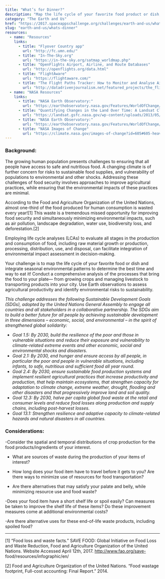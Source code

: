 ```yaml
---
title: "What’s for Dinner?"
description: "Map the life cycle of your favorite food product or dish, and put on your chef’s hat to create its most environmentally sustainable version!"
category: "The Earth and Us"
href: "https://2017.spaceappschallenge.org/challenges/earth-and-us/whats-dinner"
slug: "earth-and-us/whats-dinner"
resources: 
  - name: "Resources"
    links: 
      - title: "Flyover Country app"
        url: "http://fc.umn.edu/" 
      - title: "In-The-Sky.org"
        url: "https://in-the-sky.org/satmap_worldmap.php" 
      - title: "OpenFlights Airport, Airline, and Route Databases"
        url: "http://openflights.org/data.html" 
      - title: "FlightAware"
        url: "https://flightaware.com/" 
      - title: "The Flight Paths Tracker: How to Monitor and Analyse Air Traffic Above Individual Locations"
        url: "http://datadrivenjournalism.net/featured_projects/the_flight_paths_tracker_how_to_monitor_and_analyse_air_traffic" 
  - name: "NASA Resources"
    links: 
      - title: "NASA Earth Observatory:"
        url: "https://earthobservatory.nasa.gov/Features/WorldOfChange/" 
      - title: "Quantifying Changes in the Land Over Time: A Landsat Classroom Activity"
        url: "https://landsat.gsfc.nasa.gov/wp-content/uploads/2013/05/Landsat_QuantifyChanges.pdf" 
      - title: "NASA Earth Observatory:"
        url: "https://earthobservatory.nasa.gov/Features/WorldOfChange/cape_cod.php" 
      - title: "NASA Images of Change"
        url: "https://climate.nasa.gov/images-of-change?id=605#605-heavy-rains-flood-peru" 
---
```


### **Background:**

The growing human population presents challenges to ensuring that all people
have access to safe and nutritious food. A changing climate is of further
concern for risks to sustainable food supplies, and vulnerability of
populations to environmental and other shocks. Addressing these challenges of
food security involves approaches to improve agricultural practices, while
ensuring that the environmental impacts of these practices are minimal.

According to the Food and Agriculture Organization of the United Nations,
almost one-third of the food produced for human consumption is wasted every
year![1] This waste is a tremendous missed opportunity for improving food
security and simultaneously minimizing environmental impacts, such as air
pollution, landscape degradation, water use, biodiversity loss, and
deforestation.[2]

Employing life cycle analyses (LCAs) to evaluate all stages in the production
and consumption of food, including raw material growth or production,
processing, distribution, use, and disposal, can facilitate integration of
environmental impact assessment in decision-making.

Your challenge is to map the life cycle of your favorite food or dish and
integrate seasonal environmental patterns to determine the best time and way
to eat it! Conduct a comprehensive analysis of the processes that bring the
food to your plate— from growing crops and managing livestock to transporting
products into your city. Use Earth observations to assess agricultural
productivity and identify environmental risks to sustainability.

_This challenge addresses the following Sustainable Development Goals (SDGs),
adopted by the United Nations General Assembly to engage all countries and all
stakeholders in a collaborative partnership. The SDGs aim to build a better
future for all people by achieving sustainable development in three dimensions
– economic, social, and environmental – in the spirit of strengthened global
solidarity:_

  * _Goal 1.5: By 2030, build the resilience of the poor and those in vulnerable situations and reduce their exposure and vulnerability to climate-related extreme events and other economic, social and environmental shocks and disasters._
  * _Goal 2.1: By 2030, end hunger and ensure access by all people, in particular the poor and people in vulnerable situations, including infants, to safe, nutritious and sufficient food all year round._
  * _Goal 2.4: By 2030, ensure sustainable food production systems and implement resilient agricultural practices that increase productivity and production, that help maintain ecosystems, that strengthen capacity for adaptation to climate change, extreme weather, drought, flooding and other disasters and that progressively improve land and soil quality._
  * _Goal 12.3: By 2030, halve per capita global food waste at the retail and consumer levels and reduce food losses along production and supply chains, including post-harvest losses._
  * _Goal 13.1: Strengthen resilience and adaptive capacity to climate-related hazards and natural disasters in all countries._

### **Considerations:**

-Consider the spatial and temporal distributions of crop production for the food products/ingredients of your interest. 

  * What are sources of waste during the production of your items of interest?  

  * How long does your food item have to travel before it gets to you? Are there ways to minimize use of resources for food transportation?  

  * Are there alternatives that may satisfy your palate and belly, while minimizing resource use and food waste?   

-Does your food item have a short shelf life or spoil easily? Can measures be taken to improve the shelf life of these items? Do these improvement measures come at additional environmental costs? 

-Are there alternative uses for these end-of-life waste products, including spoiled food?

* * *

[1] “Food loss and waste facts.” SAVE FOOD: Global Initiative on Food Loss and
Waste Reduction, Food and Agriculture Organization of the United Nations.
Website Accessed April 12th, 2017. http://www.fao.org/save-
food/resources/infographic/en/

[2] Food and Agriculture Organization of the United Nations. “Food wastage
footprint, Full-cost accounting: Final Report.” 2014.


